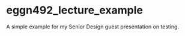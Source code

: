 eggn492_lecture_example
=======================

A simple example for my Senior Design guest presentation on testing.